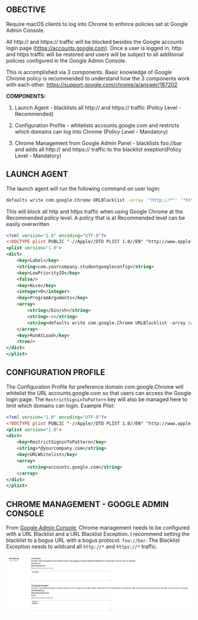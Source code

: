 ## OBECTIVE
Require macOS clients to log into Chrome to enforce policies set at Google Admin Console.

All http:// and https:// traffic will be blocked besides the Google accounts login page (https://accounts.google.com). Once a user is logged in, http and https traffic will be restored and users will be subject to all additional policies configured in the Google Admin Console.

This is accomplished via 3 components. Basic knowledge of Google Chrome policy is recommended to understand how the 3 components work with each other. https://support.google.com/chrome/a/answer/187202

**COMPONENTS:**

  1. Launch Agent - blacklists all http:// and https:// traffic (Policy Level - Recommended)

  2. Configuration Profile - whitelists accounts.google.com and restricts which domains can log into Chrome (Policy Level - Mandatory)

  3. Chrome Management from Google Admin Panel - blacklists foo://bar and adds all http:// and https:// traffic to the blacklist exeption(Policy Level - Mandatory)

## LAUNCH AGENT

The launch agent will run the following command on user login:
```sh
defaults write com.google.Chrome URLBlacklist -array '"http://*"' '"https://*"'
```
This will block all http and https traffic when using Google Chrome at the Recommended policy level. A policy that is at Recommended level can be easily overwritten

```xml
<?xml version="1.0" encoding="UTF-8"?>
<!DOCTYPE plist PUBLIC "-//Apple//DTD PLIST 1.0//EN" "http://www.apple.com/DTDs/PropertyList-1.0.dtd">
<plist version="1.0">
<dict>
	<key>Label</key>
	<string>com.yourcompany.studentgoogleconfig</string>
	<key>LowPriorityIO</key>
	<false/>
	<key>Nice</key>
	<integer>0</integer>
	<key>ProgramArguments</key>
	<array>
		<string>/bin/sh</string>
		<string>-c</string>
		<string>defaults write com.google.Chrome URLBlacklist -array &apos;&quot;http://*&quot;&apos; &apos;&quot;https://*&quot;&apos;</string>
	</array>
	<key>RunAtLoad</key>
	<true/>
</dict>
</plist>
```

## CONFIGURATION PROFILE

The Configuration Profile for preference domain com.google.Chrome will whitelist the URL accounts.google.com so that users can access the Google login page. The ``RestrictSigninToPattern`` key will also be managed here to limit which domains can login. Example Plist:

```xml
<?xml version="1.0" encoding="UTF-8"?>
<!DOCTYPE plist PUBLIC "-//Apple//DTD PLIST 1.0//EN" "http://www.apple.com/DTDs/PropertyList-1.0.dtd">
<plist version="1.0">
<dict>
	<key>RestrictSigninToPattern</key>
	<string>*@yourcompany.com</string>
	<key>URLWhitelist</key>
	<array>
		<string>accounts.google.com</string>
	</array>
</dict>
</plist>
```

## CHROME MANAGEMENT - GOOGLE ADMIN CONSOLE

From <a href="https://admin.google.com/">Google Admin Console</a>, Chrome management needs to be configured with a URL Blacklist and a URL Blacklist Exception. I recommend setting the blacklist to a bogus URL with a bogus protocol: ``foo://bar``. The Blacklist Exception needs to wildcard all ``http://*`` and ``https://*`` traffic.

![Chrome Management](https://github.com/sincerelyjoshin/General-Management-Actions/blob/master/macOS/GoogleChromeManagement/GoogleAdminConsole-ChromeManagement.png)
